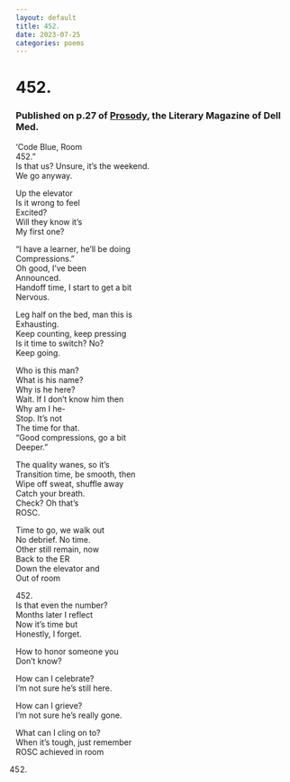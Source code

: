 ```yaml
---
layout: default
title: 452.
date: 2023-07-25
categories: poems
---
```


# 452.
### Published on p.27 of [Prosody](https://issuu.com/dellmedschool/docs/prosody-magazine-official-4.6.24-edit), the Literary Magazine of Dell Med.

‘Code Blue, Room\
452.”\
Is that us? Unsure, it’s the weekend.\
We go anyway.

Up the elevator\
Is it wrong to feel\
Excited?\
Will they know it’s\
My first one?

“I have a learner, he’ll be doing\
Compressions.”\
Oh good, I’ve been\
Announced.\
Handoff time, I start to get a bit\
Nervous.

Leg half on the bed, man this is\
Exhausting.\
Keep counting, keep pressing\
Is it time to switch? No?\
Keep going.

Who is this man?\
What is his name?\
Why is he here?\
Wait. If I don’t know him then\
Why am I he-\
Stop. It’s not\
The time for that.\
“Good compressions, go a bit\
Deeper.”

The quality wanes, so it’s\
Transition time, be smooth, then\
Wipe off sweat, shuffle away\
Catch your breath.\
Check? Oh that’s\
ROSC.

Time to go, we walk out\
No debrief. No time.\
Other still remain, now\
Back to the ER\
Down the elevator and\
Out of room 

452.\
Is that even the number?\
Months later I reflect\
Now it’s time but\
Honestly, I forget.

How to honor someone you\
Don’t know?

How can I celebrate?\
I’m not sure he’s still here. 

How can I grieve?\
I’m not sure he’s really gone.

What can I cling on to?\
When it’s tough, just remember\
ROSC achieved in room

452.